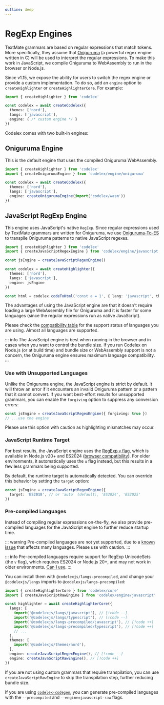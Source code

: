 ```yaml
---
outline: deep
---
```


# RegExp Engines

TextMate grammars are based on regular expressions that match tokens. More specifically, they assume that [Oniguruma](https://github.com/kkos/oniguruma) (a powerful regex engine written in C) will be used to interpret the regular expressions. To make this work in JavaScript, we compile Oniguruma to WebAssembly to run in the browser or Node.js.

Since v1.15, we expose the ability for users to switch the regex engine or provide a custom implementation. To do so, add an `engine` option to `createHighlighter` or `createHighlighterCore`. For example:

```ts
import { createHighlighter } from 'codelex'

const codelex = await createCodelex({
  themes: ['nord'],
  langs: ['javascript'],
  engine: { /* custom engine */ }
})
```

Codelex comes with two built-in engines:

## Oniguruma Engine

This is the default engine that uses the compiled Oniguruma WebAssembly.

```ts
import { createHighlighter } from 'codelex'
import { createOnigurumaEngine } from 'codelex/engine/oniguruma'

const codelex = await createCodelex({
  themes: ['nord'],
  langs: ['javascript'],
  engine: createOnigurumaEngine(import('codelex/wasm'))
})
```

## JavaScript RegExp Engine

This engine uses JavaScript's native `RegExp`. Since regular expressions used by TextMate grammars are written for Oniguruma, we use [Oniguruma-To-ES](https://github.com/slevithan/oniguruma-to-es) to transpile Oniguruma patterns to native JavaScript regexes.

```ts {2,4,9}
import { createHighlighter } from 'codelex'
import { createJavaScriptRegexEngine } from 'codelex/engine/javascript'

const jsEngine = createJavaScriptRegexEngine()

const codelex = await createHighlighter({
  themes: ['nord'],
  langs: ['javascript'],
  engine: jsEngine
})

const html = codelex.codeToHtml('const a = 1', { lang: 'javascript', theme: 'nord' })
```

The advantages of using the JavaScript engine are that it doesn't require loading a large WebAssembly file for Oniguruma and it is faster for some languages (since the regular expressions run as native JavaScript).

Please check the [compatibility table](/references/engine-js-compat) for the support status of languages you are using. Almost all languages are supported.

::: info
The JavaScript engine is best when running in the browser and in cases when you want to control the bundle size. If you run Codelex on Node.js (or at build time) and bundle size or WebAssembly support is not a concern, the Oniguruma engine ensures maximum language compatibility.
:::

### Use with Unsupported Languages

Unlike the Oniguruma engine, the JavaScript engine is strict by default. It will throw an error if it encounters an invalid Oniguruma pattern or a pattern that it cannot convert. If you want best-effort results for unsupported grammars, you can enable the `forgiving` option to suppress any conversion errors:

```ts
const jsEngine = createJavaScriptRegexEngine({ forgiving: true })
// ...use the engine
```

Please use this option with caution as highlighting mismatches may occur.

### JavaScript Runtime Target

For best results, the JavaScript engine uses the [RegExp `v` flag](https://developer.mozilla.org/en-US/docs/Web/JavaScript/Reference/Global_Objects/RegExp/unicodeSets), which is available in Node.js v20+ and ES2024 ([browser compatibility](https://developer.mozilla.org/en-US/docs/Web/JavaScript/Reference/Global_Objects/RegExp/unicodeSets#browser_compatibility)). For older environments, it automatically uses the `u` flag instead, but this results in a few less grammars being supported.

By default, the runtime target is automatically detected. You can override this behavior by setting the `target` option:

```ts
const jsEngine = createJavaScriptRegexEngine({
  target: 'ES2018', // or 'auto' (default), 'ES2024', 'ES2025'
})
```

### Pre-compiled Languages

Instead of compiling regular expressions on-the-fly, we also provide pre-compiled languages for the JavaScript engine to further reduce startup time.

::: warning
Pre-compiled languages are not yet supported, due to a [known issue](https://github.com/deepcode-ai/codelex/issues/918) that affects many languages. Please use with caution.
:::

::: info
Pre-compiled languages require support for RegExp UnicodeSets (the `v` flag), which requires ES2024 or Node.js 20+, and may not work in older environments. [Can I use](https://caniuse.com/mdn-javascript_builtins_regexp_unicodesets).
:::

You can install them with `@codelexjs/langs-precompiled`, and change your `@codelexjs/langs` imports to `@codelexjs/langs-precompiled`:

```ts
import { createHighlighterCore } from 'codelex/core'
import { createJavaScriptRawEngine } from 'codelex/engine/javascript'

const highlighter = await createHighlighterCore({
  langs: [
    import('@codelexjs/langs/javascript'), // [!code --]
    import('@codelexjs/langs/typescript'), // [!code --]
    import('@codelexjs/langs-precompiled/javascript'), // [!code ++]
    import('@codelexjs/langs-precompiled/typescript'), // [!code ++]
    // ...
  ],
  themes: [
    import('@codelexjs/themes/nord'),
  ],
  engine: createJavaScriptRegexEngine(), // [!code --]
  engine: createJavaScriptRawEngine(), // [!code ++]
})
```

If you are not using custom grammars that require transpilation, you can use `createJavaScriptRawEngine` to skip the transpilation step, further reducing bundle size.

If you are using [`codelex-codegen`](/packages/codegen), you can generate pre-compiled languages with the `--precompiled` and `--engine=javascript-raw` flags.
